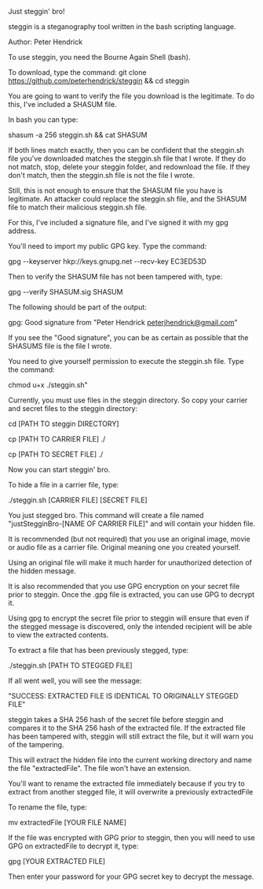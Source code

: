 Just steggin' bro!

steggin is a steganography tool written in the bash scripting language.

Author: Peter Hendrick

To use steggin, you need the Bourne Again Shell (bash).

To download, type the command:
git clone https://github.com/peterhendrick/steggin && cd steggin

You are going to want to verify the file you download is the legitimate. To do
this, I've included a SHASUM file.

In bash you can type:

shasum -a 256 steggin.sh && cat SHASUM

If both lines match exactly, then you can be confident that the steggin.sh file you've
downloaded matches the steggin.sh file that I wrote. If they do not match, stop, delete
your steggin folder, and redownload the file. If they don't match, then the steggin.sh file
is not the file I wrote.

Still, this is not enough to ensure that the SHASUM file you have is legitimate.
An attacker could replace the steggin.sh file, and the SHASUM file to match
their malicious steggin.sh file.

For this, I've included a signature file, and I've signed it with my gpg address.

You'll need to import my public GPG key. Type the command:

gpg --keyserver hkp://keys.gnupg.net --recv-key EC3ED53D

Then to verify the SHASUM file has not been tampered with, type:

gpg --verify SHASUM.sig SHASUM

The following should be part of the output:

gpg: Good signature from "Peter Hendrick <peterjhendrick@gmail.com>"


If you see the "Good signature", you can be as certain as possible that the SHASUMS file is the file I wrote.

You need to give yourself permission to execute the steggin.sh file. Type the command:

chmod u+x ./steggin.sh"


Currently, you must use files in the steggin directory. So copy your carrier and secret files to the steggin directory:

cd [PATH TO steggin DIRECTORY]

cp [PATH TO CARRIER FILE] ./

cp [PATH TO SECRET FILE] ./

Now you can start steggin' bro.

To hide a file in a carrier file, type:

./steggin.sh [CARRIER FILE] [SECRET FILE]

You just stegged bro. This command will create a file named "justStegginBro-[NAME OF CARRIER FILE]" and will contain your hidden file.

It is recommended (but not required) that you use an original image, movie or audio file as a carrier file. Original meaning one you created yourself.

Using an original file will make it much harder for unauthorized detection of the hidden message.

It is also recommended that you use GPG encryption on your secret file prior to steggin. Once the .gpg file is extracted, you can use GPG to decrypt it.


Using gpg to encrypt the secret file prior to steggin will ensure that even if the stegged message is discovered,
only the intended recipient will be able to view the extracted contents.


To extract a file that has been previously stegged, type:

./steggin.sh [PATH TO STEGGED FILE]

If all went well, you will see the message:

"SUCCESS: EXTRACTED FILE IS IDENTICAL TO ORIGINALLY STEGGED FILE"

steggin takes a SHA 256 hash of the secret file before steggin and compares it to the SHA 256 hash of the extracted file. If the extracted file has been tampered with, steggin will still extract the file, but it will warn you of the tampering.

This will extract the hidden file into the current working directory and name the file "extractedFile". The file won't have an extension.

You'll want to rename the extracted file immediately because if you try to extract from another stegged file, it will overwrite a previously extractedFile

To rename the file, type:

mv extractedFile [YOUR FILE NAME]

If the file was encrypted with GPG prior to steggin, then you will need to use GPG on extractedFile to decrypt it, type:

gpg [YOUR EXTRACTED FILE]

Then enter your password for your GPG secret key to decrypt the message.
